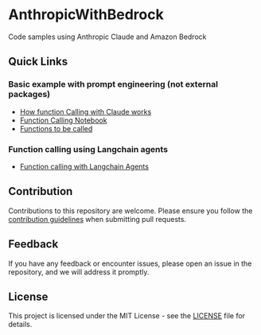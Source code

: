# AnthropicWithBedrock

Code samples using Anthropic Claude and Amazon Bedrock

## Quick Links

### Basic example with prompt engineering (not external packages)

- [How function Calling with Claude works](./examples/function_calling/raw/README.md)
- [Function Calling Notebook](./examples/function_calling/raw/anthropic_func_calling.ipynb)
- [Functions to be called](./examples/function_calling/raw/tools.py)

### Function calling using Langchain agents

- [Function calling with Langchain Agents](./examples/function_calling/langchain/anthropic_func_calling_langchain.ipynb)

## Contribution

Contributions to this repository are welcome. Please ensure you follow the [contribution guidelines](../CONTRIBUTING.md) when submitting pull requests.

## Feedback

If you have any feedback or encounter issues, please open an issue in the repository, and we will address it promptly.

## License

This project is licensed under the MIT License - see the [LICENSE](../LICENSE) file for details.
